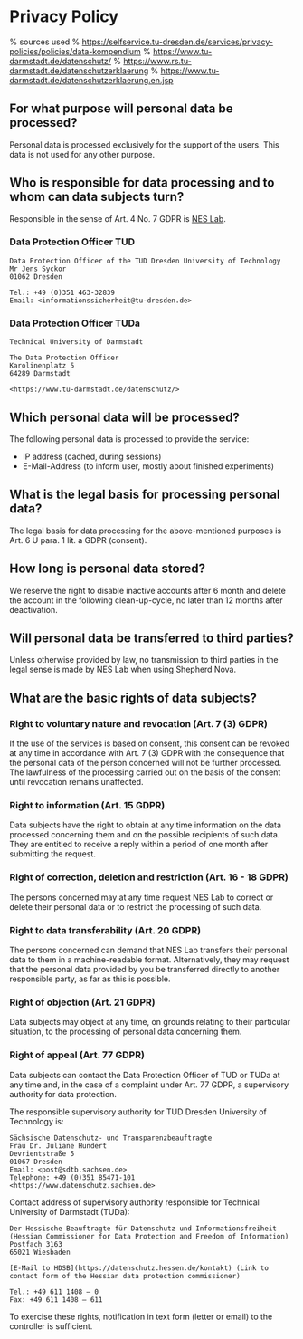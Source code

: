 # Privacy Policy

% sources used
% https://selfservice.tu-dresden.de/services/privacy-policies/policies/data-kompendium
% https://www.tu-darmstadt.de/datenschutz/
% https://www.rs.tu-darmstadt.de/datenschutzerklaerung
% https://www.tu-darmstadt.de/datenschutzerklaerung.en.jsp

## For what purpose will personal data be processed?

Personal data is processed exclusively for the support of the users.
This data is not used for any other purpose.

## Who is responsible for data processing and to whom can data subjects turn?

Responsible in the sense of Art. 4 No. 7 GDPR is [NES Lab](/about/contact.md).

### Data Protection Officer TUD

```{line-block}
Data Protection Officer of the TUD Dresden University of Technology
Mr Jens Syckor
01062 Dresden

Tel.: +49 (0)351 463-32839
Email: <informationssicherheit@tu-dresden.de>
```

### Data Protection Officer TUDa

```{line-block}
Technical University of Darmstadt

The Data Protection Officer
Karolinenplatz 5
64289 Darmstadt

<https://www.tu-darmstadt.de/datenschutz/>
```

## Which personal data will be processed?

The following personal data is processed to provide the service:

- IP address (cached, during sessions)
- E-Mail-Address (to inform user, mostly about finished experiments)

## What is the legal basis for processing personal data?

The legal basis for data processing for the above-mentioned purposes is Art. 6 U para. 1 lit. a GDPR (consent).

## How long is personal data stored?

We reserve the right to disable inactive accounts after 6 month and delete the account in the following clean-up-cycle, no later than 12 months after deactivation.

## Will personal data be transferred to third parties?

Unless otherwise provided by law, no transmission to third parties in the legal sense is made by NES Lab when using Shepherd Nova.

## What are the basic rights of data subjects?

### Right to voluntary nature and revocation (Art. 7 (3) GDPR)

If the use of the services is based on consent, this consent can be revoked at any time in accordance with Art. 7 (3) GDPR with the consequence that the personal data of the person concerned will not be further processed.
The lawfulness of the processing carried out on the basis of the consent until revocation remains unaffected.

### Right to information (Art. 15 GDPR)

Data subjects have the right to obtain at any time information on the data processed concerning them and on the possible recipients of such data.
They are entitled to receive a reply within a period of one month after submitting the request.

### Right of correction, deletion and restriction (Art. 16 - 18 GDPR)

The persons concerned may at any time request NES Lab to correct or delete their personal data or to restrict the processing of such data.

### Right to data transferability (Art. 20 GDPR)

The persons concerned can demand that NES Lab transfers their personal data to them in a machine-readable format.
Alternatively, they may request that the personal data provided by you be transferred directly to another responsible party, as far as this is possible.

### Right of objection (Art. 21 GDPR)

Data subjects may object at any time, on grounds relating to their particular situation, to the processing of personal data concerning them.

### Right of appeal (Art. 77 GDPR)

Data subjects can contact the Data Protection Officer of TUD or TUDa at any time and, in the case of a complaint under Art. 77 GDPR, a supervisory authority for data protection.

The responsible supervisory authority for TUD Dresden University of Technology is:

```{line-block}
Sächsische Datenschutz- und Transparenzbeauftragte
Frau Dr. Juliane Hundert
Devrientstraße 5
01067 Dresden
Email: <post@sdtb.sachsen.de>
Telephone: +49 (0)351 85471-101
<https://www.datenschutz.sachsen.de>
```

Contact address of supervisory authority responsible for Technical University of Darmstadt (TUDa):

```{line-block}
Der Hessische Beauftragte für Datenschutz und Informationsfreiheit (Hessian Commissioner for Data Protection and Freedom of Information)
Postfach 3163
65021 Wiesbaden

[E-Mail to HDSB](https://datenschutz.hessen.de/kontakt) (Link to contact form of the Hessian data protection commissioner)

Tel.: +49 611 1408 – 0
Fax: +49 611 1408 – 611
```

To exercise these rights, notification in text form (letter or email) to the controller is sufficient.
